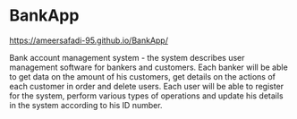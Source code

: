 # BankApp
https://ameersafadi-95.github.io/BankApp/

Bank account management system - the system describes user management software for bankers and customers.
Each banker will be able to get data on the amount of his customers, get details on the actions of each customer in order and delete users.
Each user will be able to register for the system, perform various types of operations and update his details in the system according to his ID number.

